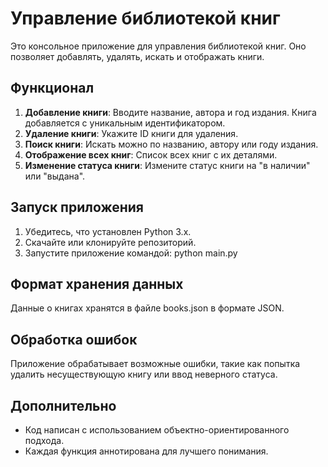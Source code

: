 # Управление библиотекой книг

Это консольное приложение для управления библиотекой книг. Оно позволяет добавлять, удалять, искать и отображать книги.

## Функционал

1. **Добавление книги**: Вводите название, автора и год издания. Книга добавляется с уникальным идентификатором.
2. **Удаление книги**: Укажите ID книги для удаления.
3. **Поиск книги**: Искать можно по названию, автору или году издания.
4. **Отображение всех книг**: Список всех книг с их деталями.
5. **Изменение статуса книги**: Измените статус книги на "в наличии" или "выдана".

## Запуск приложения

1. Убедитесь, что установлен Python 3.x.
2. Скачайте или клонируйте репозиторий.
3. Запустите приложение командой:  python main.py


## Формат хранения данных

Данные о книгах хранятся в файле books.json в формате JSON.

## Обработка ошибок

Приложение обрабатывает возможные ошибки, такие как попытка удалить несуществующую книгу или ввод неверного статуса.

## Дополнительно

- Код написан с использованием объектно-ориентированного подхода.
- Каждая функция аннотирована для лучшего понимания.


   
